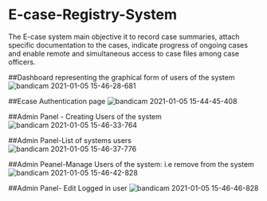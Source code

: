 # E-case-Registry-System
The E-case system main objective it to record case summaries, attach specific documentation to the cases, indicate progress of ongoing cases and enable remote and simultaneous access to case files among case officers.

##Dashboard representing the graphical form of users of the system
![bandicam 2021-01-05 15-46-28-681](https://user-images.githubusercontent.com/75846202/105844733-5815bf80-5fe2-11eb-9f12-2c9aba9bd5f7.jpg)

##Ecase Authentication page
![bandicam 2021-01-05 15-44-45-408](https://user-images.githubusercontent.com/75846202/105844771-66fc7200-5fe2-11eb-836f-45ecf9fc3735.jpg)

##Admin Panel - Creating Users of the system
![bandicam 2021-01-05 15-46-33-764](https://user-images.githubusercontent.com/75846202/105844841-87c4c780-5fe2-11eb-88ee-9674f7952880.jpg)

##Admin Panel-List of systems users
![bandicam 2021-01-05 15-46-37-776](https://user-images.githubusercontent.com/75846202/105844862-8dbaa880-5fe2-11eb-8561-13ef06539264.jpg)

##Admin Peanel-Manage Users of the system: i.e remove from the system
![bandicam 2021-01-05 15-46-42-828](https://user-images.githubusercontent.com/75846202/105844873-9317f300-5fe2-11eb-88fe-8e9e3c289b00.jpg)

##Admin Panel- Edit Logged in user
![bandicam 2021-01-05 15-46-46-828](https://user-images.githubusercontent.com/75846202/105844901-9f9c4b80-5fe2-11eb-9abd-b0b6d48fdb32.jpg)
